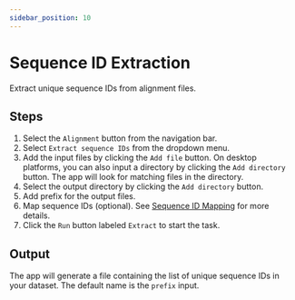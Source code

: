 ```yaml
---
sidebar_position: 10
---
```


# Sequence ID Extraction

Extract unique sequence IDs from alignment files.

## Steps

1. Select the `Alignment` button from the navigation bar.
2. Select `Extract sequence IDs` from the dropdown menu.
3. Add the input files by clicking the `Add file` button. On desktop platforms, you can also input a directory by clicking the `Add directory` button. The app will look for matching files in the directory.
4. Select the output directory by clicking the `Add directory` button.
5. Add prefix for the output files.
6. Map sequence IDs (optional). See [Sequence ID Mapping](./sequence-id-map) for more details.
7. Click the `Run` button labeled `Extract` to start the task.

## Output

The app will generate a file containing the list of unique sequence IDs in your dataset. The default name is the `prefix` input.

